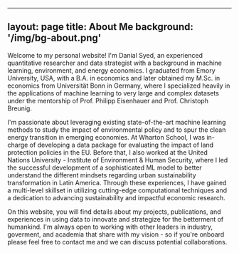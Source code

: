 
---
layout: page
title: About Me
background: '/img/bg-about.png'
---


Welcome to my personal website! I'm Danial Syed, an experienced quantitative researcher and data strategist with a background in machine learning, environment, and energy economics. I graduated from Emory University, USA, with a B.A. in economics and later obtained my M.Sc. in economics from Universität Bonn in Germany, where I specialized heavily in the applications of machine learning to very large and complex datasets under the mentorship of Prof. Philipp Eisenhauer and Prof. Christoph Breunig.

I'm passionate about leveraging existing state-of-the-art machine learning methods to study the impact of environmental policy and to spur the clean energy transition in emerging economies. At Wharton School, I was in-charge of developing a data package for evaluating the impact of land protection policies in the EU. Before that, I also worked at the United Nations University - Institute of Environment & Human Security, where I led the successful development of a sophisticated ML model to better understand the different mindsets regarding urban sustainability transformation in Latin America. Through these experiences, I have gained a multi-level skillset in utilizing cutting-edge computational techniques and a dedication to advancing sustainability and impactful economic research.

On this website, you will find details about my projects, publications, and experiences in using data to innovate and strategize for the betterment of humankind. I'm always open to working with other leaders in industry, goverment, and academia that share with my vision - so if you're onboard please feel free to contact me and we can discuss potential collaborations.

